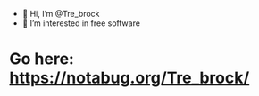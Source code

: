 - 👋 Hi, I’m @Tre_brock
- 👀 I’m interested in free software




# Go here: https://notabug.org/Tre_brock/
